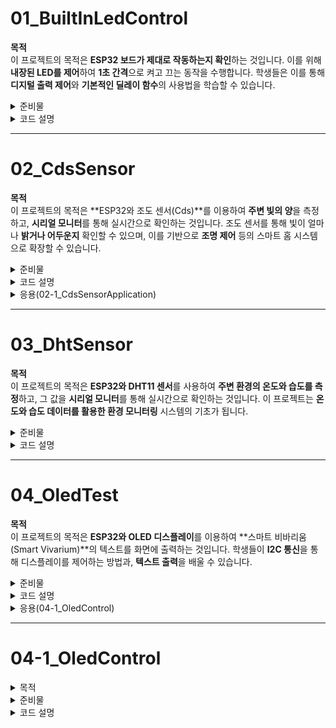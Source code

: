 # 01_BuiltInLedControl

**목적**  
이 프로젝트의 목적은 **ESP32 보드가 제대로 작동하는지 확인**하는 것입니다. 이를 위해 **내장된 LED를 제어**하여 **1초 간격**으로 켜고 끄는 동작을 수행합니다. 학생들은 이를 통해 **디지털 출력 제어**와 **기본적인 딜레이 함수**의 사용법을 학습할 수 있습니다.

<details>
  <summary>준비물</summary>
  - ESP32 개발 보드<br>
  - USB 케이블 (ESP32와 PC 연결용)<br>
  - Arduino IDE (코드 작성 및 업로드)<br>
</details>

<details>
  <summary>코드 설명</summary>
  이 실습에서는 ESP32 내장 LED를 활용하여 간단한 점멸 제어를 수행합니다.<br>
  GPIO 2번 핀**에 연결된 내장 LED를 1초마다 켜고 끄는 동작을 반복하게 됩니다.<br>
  이를 통해 ESP32가 **정상적으로 작동하는지** 확인할 수 있습니다.  
</details>

---

# 02_CdsSensor

**목적**  
이 프로젝트의 목적은 **ESP32와 조도 센서(Cds)**를 이용하여 **주변 빛의 양**을 측정하고, **시리얼 모니터**를 통해 실시간으로 확인하는 것입니다. 조도 센서를 통해 빛이 얼마나 **밝거나 어두운지** 확인할 수 있으며, 이를 기반으로 **조명 제어** 등의 스마트 홈 시스템으로 확장할 수 있습니다.

<details>
  <summary>준비물</summary>
  - ESP32 개발 보드<br>  
  - 조도 센서 (Cds)<br>
  - 점퍼 와이어<br>
  - USB 케이블(ESP32와 PC 연결용)<br>
  - Arduino IDE** (코드 작성 및 업로드)<br>
</details>

<details>
  <summary>코드 설명</summary>
  - GPIO 39번 핀을 사용하여 조도 센서의 아날로그 값을 읽어들입니다.<br> 
  - 시리얼 모니터를 통해 실시간으로 빛의 강도를 모니터링합니다.<br>
  - delay(1000)을 사용해 1초 간격으로 값을 출력하여 효율적인 모니터링을 구현합니다<br>
  - 읽어들인 아날로그 값(0 ~ 4095)은 빛의 양에 따라 변화하며, 값이 낮을수록 어두운 상태, 값이 높을수록 밝은 상태를 의미합니다.<br>
</details>

<details>
  <summary>응용(02-1_CdsSensorApplication)</summary>
  - ESP32와 조도 센서를 사용하여 주변의 빛의 밝기를 측정하고, 그 값을 5단계로 구분하여 시리얼 모니터에 출력하는 것입니다. 이 코드를 통해 조도 값을 기반으로 환경의 밝기 상태를 효과적으로 모니터링할 수 있습니다.  
  - 읽어들인 값을 5단계로 구분하여:<br>
    - 매우 어두움: 0 ~ 819<br>
    - 어두움: 820 ~ 1629<br>
    - 보통: 1630 ~ 2449<br>
    - 밝음: 2450 ~ 3269<br>
    - 매우 밝음: 3270 ~ 4095<br>
  - 각 단계에 맞는 밝기 상태를 시리얼 모니터에 출력합니다.<br>
  - delay(1000)을 통해 1초 간격으로 값을 출력하여 효율적인 모니터링을 구현합니다.  
</details>

---

# 03_DhtSensor

**목적**  
이 프로젝트의 목적은 **ESP32와 DHT11 센서**를 사용하여 **주변 환경의 온도와 습도를 측정**하고, 그 값을 **시리얼 모니터**를 통해 실시간으로 확인하는 것입니다. 이 프로젝트는 **온도와 습도 데이터를 활용한 환경 모니터링** 시스템의 기초가 됩니다.

<details>
  <summary>준비물</summary>
  - ESP32 개발 보드<br>
  - DHT11 온습도 센서<br>
  - 점퍼 와이어<br>
  - USB 케이블(ESP32와 PC 연결용)<br>
  - Arduino IDE(코드 작성 및 업로드)<br>
  - DHT 라이브러리(Arduino IDE에서 설치, 본 실습에서는 DHT sensor library by Adafruit 사용)
</details>

<details>
  <summary>코드 설명</summary>
  - GPIO 14번 핀**에 연결된 DHT11 센서로부터 온도와 습도 데이터를 읽어들입니다.<br>
  - dht.readTemperature() 함수로 온도 값을, dht.readHumidity() 함수로 습도 값을 읽습니다.<br>
  - 읽어들인 값은 시리얼 모니터를 통해 출력되며, **2초 간격**으로 데이터를 갱신합니다.<br>
  - DHT11 센서는 2초 이상의 딜레이가 필요하므로, 각 데이터 읽기 전 delay(2000)을 사용합니다.<br>
  - 9600 baud rate로 시리얼 통신을 설정하여, 읽어들인 데이터를 출력합니다.<br>
</details>

---

# 04_OledTest

**목적**  
이 프로젝트의 목적은 **ESP32와 OLED 디스플레이**를 이용하여 **스마트 비바리움(Smart Vivarium)**의 텍스트를 화면에 출력하는 것입니다. 학생들이 **I2C 통신**을 통해 디스플레이를 제어하는 방법과, **텍스트 출력**을 배울 수 있습니다.

<details>
  <summary>준비물</summary>
  - **ESP32 개발 보드**  
  - **128x64 OLED 디스플레이 (SSD1306)**  
  - **점퍼 와이어**  
  - **USB 케이블** (ESP32와 PC 연결용)  
  - **Arduino IDE** (코드 작성 및 업로드)  
  - **Adafruit GFX 및 Adafruit SSD1306 라이브러리** (Arduino IDE에서 설치, 본 실습에서는 Adafruit SSD1306 by Adafruit 사용)  
</details>

<details>
  <summary>코드 설명</summary>
  - **I2C 통신**을 사용하여 **SSD1306 OLED 디스플레이**에 텍스트를 출력합니다.  
  - 디스플레이의 **해상도(128x64)**를 설정하고, 디스플레이 객체를 초기화한 후 텍스트를 출력합니다.  
  - 텍스트는 3줄로 구성되어 있으며, "Smart Vivarium"과 **프로젝트 제작자 이름/닉네임**을 포함합니다.  
  - **display.clearDisplay()**로 화면을 지우고, **display.setTextSize(2)**로 텍스트 크기를 두 배로 설정합니다.  
  - **display.println()**과 **display.print()**를 사용하여 각 줄에 텍스트를 출력하며, **display.display()**를 호출하여 내용을 OLED 화면에 실제로 출력합니다.  
  - 프로그램이 정상적으로 작동하지 않을 경우, 시리얼 모니터에 오류 메시지를 출력한 후 무한 루프에 빠져 오류를 디버깅할 수 있게 설정되어 있습니다.  
</details>

<details>
  <summary>응용(04-1_OledControl)</summary>
  - 이 프로젝트의 목적은 위에서 살펴본 Cds센서와 DHT센서로 읽어들은 값을 OLED를 활용하여 현재의 온도, 습도, 조도 상태를 실시간으로 모니터링 하는 것입니다. 
</details>

---

# 04-1_OledControl

<details>
  <summary>목적</summary>
  이 프로젝트의 목적은 **ESP32와 OLED 디스플레이**를 사용하여 **온도, 습도, 조도 상태를 실시간으로 모니터링**하는 것입니다. DHT11 센서로 온도와 습도 값을 측정하고, 조도 센서를 통해 환경의 밝기 상태를 5단계로 구분하여 OLED 디스플레이에 표시합니다.
</details>

<details>
  <summary>준비물</summary>
  - **ESP32 개발 보드**  
  - **DHT11 온도 및 습도 센서**  
  - **조도 센서 (Cds)**  
  - **OLED 디스플레이 (SSD1306)**  
  - **점퍼 와이어**  
  - **USB 케이블** (ESP32와 PC 연결용)  
  - **Arduino IDE** (코드 작성 및 업로드)  
</details>

<details>
  <summary>코드 설명</summary>
  - **DHT11 센서**를 사용하여 **온도**와 **습도**를 측정합니다.  
    - 온도는 **두 번째 줄**에, 습도는 **세 번째 줄**에 표시됩니다.  
  - **조도 센서**를 사용하여 환경의 **조도 상태**를 측정합니다.  
    - 조도 값은 5단계로 구분되어 **세 번째 줄**에 표시됩니다.